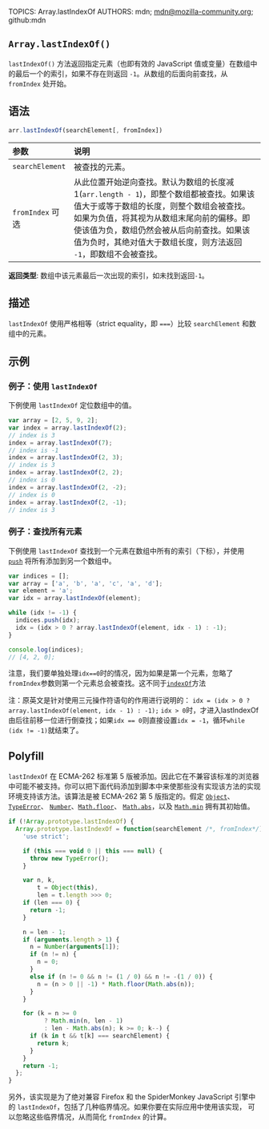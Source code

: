 TOPICS: Array.lastIndexOf
AUTHORS: mdn; mdn@mozilla-community.org; github:mdn

## `Array.lastIndexOf()`

`lastIndexOf()` 方法返回指定元素（也即有效的 JavaScript 值或变量）在数组中的最后一个的索引，如果不存在则返回 `-1`。从数组的后面向前查找，从 `fromIndex` 处开始。

## 语法

```javascript
arr.lastIndexOf(searchElement[, fromIndex])
```

| 参数 | 说明 |
| :-- | :-- |
| `searchElement` | 被查找的元素。|
| `fromIndex` 可选 | 从此位置开始逆向查找。默认为数组的长度减 1(`arr.length - 1`)，即整个数组都被查找。如果该值大于或等于数组的长度，则整个数组会被查找。如果为负值，将其视为从数组末尾向前的偏移。即使该值为负，数组仍然会被从后向前查找。如果该值为负时，其绝对值大于数组长度，则方法返回 `-1`，即数组不会被查找。 |

**返回类型**: 数组中该元素最后一次出现的索引，如未找到返回`-1`。

## 描述

`lastIndexOf` 使用严格相等（strict equality，即 `===`）比较 `searchElement` 和数组中的元素。

## 示例

### 例子：使用 `lastIndexOf`

下例使用 `lastIndexOf` 定位数组中的值。

```javascript
var array = [2, 5, 9, 2];
var index = array.lastIndexOf(2);
// index is 3
index = array.lastIndexOf(7);
// index is -1
index = array.lastIndexOf(2, 3);
// index is 3
index = array.lastIndexOf(2, 2);
// index is 0
index = array.lastIndexOf(2, -2);
// index is 0
index = array.lastIndexOf(2, -1);
// index is 3
```

### 例子：查找所有元素

下例使用 `lastIndexOf` 查找到一个元素在数组中所有的索引（下标），并使用 [`push`](/zh-hans/webfrontend/Array.push) 将所有添加到另一个数组中。

```javascript
var indices = [];
var array = ['a', 'b', 'a', 'c', 'a', 'd'];
var element = 'a';
var idx = array.lastIndexOf(element);

while (idx != -1) {
  indices.push(idx);
  idx = (idx > 0 ? array.lastIndexOf(element, idx - 1) : -1);
}

console.log(indices);
// [4, 2, 0];
```

注意，我们要单独处理`idx==0`时的情况，因为如果是第一个元素，忽略了`fromIndex`参数则第一个元素总会被查找。这不同于[`indexOf`](/zh-hans/webfrontend/Array.indexOf)方法

注：原英文是针对使用三元操作符语句的作用进行说明的：
`idx = (idx > 0 ? array.lastIndexOf(element, idx - 1) : -1);`
`idx > 0`时，才进入lastIndexOf由后往前移一位进行倒查找；如果`idx == 0`则直接设置`idx = -1`，循环`while (idx != -1)`就结束了。

## Polyfill

`lastIndexOf` 在 ECMA-262 标准第 5 版被添加。因此它在不兼容该标准的浏览器中可能不被支持。你可以把下面代码添加到脚本中来使那些没有实现该方法的实现环境支持该方法。该算法是被
ECMA-262 第 5 版指定的。假定 [`Object`](/zh-hans/webfrontend/Object)、[`TypeError`](/zh-hans/webfrontend/TypeError)、
[`Number`](/zh-hans/webfrontend/Number)、[`Math.floor`](/zh-hans/webfrontend/Math.floor)、
[`Math.abs`](/zh-hans/webfrontend/Math.abs)，以及 [`Math.min`](/zh-hans/webfrontend/Math.min) 拥有其初始值。

```javascript
if (!Array.prototype.lastIndexOf) {
  Array.prototype.lastIndexOf = function(searchElement /*, fromIndex*/) {
    'use strict';

    if (this === void 0 || this === null) {
      throw new TypeError();
    }

    var n, k,
        t = Object(this),
        len = t.length >>> 0;
    if (len === 0) {
      return -1;
    }

    n = len - 1;
    if (arguments.length > 1) {
      n = Number(arguments[1]);
      if (n != n) {
        n = 0;
      }
      else if (n != 0 && n != (1 / 0) && n != -(1 / 0)) {
        n = (n > 0 || -1) * Math.floor(Math.abs(n));
      }
    }

    for (k = n >= 0
          ? Math.min(n, len - 1)
          : len - Math.abs(n); k >= 0; k--) {
      if (k in t && t[k] === searchElement) {
        return k;
      }
    }
    return -1;
  };
}
```

另外，该实现是为了绝对兼容 Firefox 和 the SpiderMonkey JavaScript 引擎中的 `lastIndexOf`，包括了几种临界情况。如果你要在实际应用中使用该实现，
可以忽略这些临界情况，从而简化 `fromIndex` 的计算。
